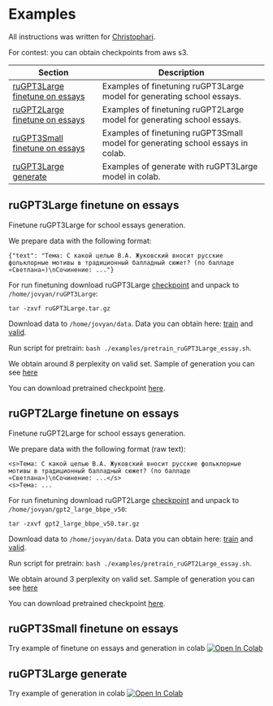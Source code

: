 # Examples
All instructions was written for [Christophari](https://sbercloud.ru/ru/christofari).

For contest: you can obtain checkpoints from aws s3.

| Section                    | Description                                                                                                                                                |
|----------------------------|------------------------------------------------------------------------------------------------------------------------------------------
| [ruGPT3Large finetune on essays](#ruGPT3Large-finetune-on-essays) | Examples of finetuning ruGPT3Large model for generating school essays. |
| [ruGPT2Large finetune on essays](#ruGPT2Large-finetune-on-essays) | Examples of finetuning ruGPT2Large model for generating school essays. |
| [ruGPT3Small finetune on essays](#ruGPT3Small-finetune-on-essays) | Examples of finetuning ruGPT3Small model for generating school essays in colab. |
| [ruGPT3Large generate](#ruGPT3Large-generate) | Examples of generate with ruGPT3Large model in colab. |


## ruGPT3Large finetune on essays
Finetune ruGPT3Large for school essays generation.

We prepare data with the following format:

```
{"text": "Тема: С какой целью В.А. Жуковский вносит русские фольклорные мотивы в традиционный балладный сюжет? (по балладе «Светлана»)\nСочинение: ..."}
```

For run finetuning download ruGPT3Large [checkpoint](https://drive.google.com/file/d/12JkbnzSoQwJqanVP-zoLNnFX3e4HHyvY/view?usp=sharing) and unpack to `/home/jovyan/ruGPT3Large`:

```
tar -zxvf ruGPT3Large.tar.gz
```

Download data to `/home/jovyan/data`. Data you can obtain here: [train](https://drive.google.com/file/d/1XEJWoVsZhDwrKy801y9K6iljDJdM0_zs/view?usp=sharing) and [valid](https://drive.google.com/file/d/1s5b7WvyCBB9nPprEXPgs45ljqhb8dQsn/view?usp=sharing).

Run script for pretrain: `bash ./examples/pretrain_ruGPT3Large_essay.sh`.

We obtain around 8 perplexity on valid set. Sample of generation you can see [here](pretrain_ruGPT3Large_essay_sample.txt)

You can download pretrained checkpoint [here](https://drive.google.com/file/d/13ezv9NpquKCB5TAgKC0jRRfxUKjzc7Mp/view?usp=sharing).

## ruGPT2Large finetune on essays

Finetune ruGPT2Large for school essays generation.

We prepare data with the following format (raw text):

```
<s>Тема: С какой целью В.А. Жуковский вносит русские фольклорные мотивы в традиционный балладный сюжет? (по балладе «Светлана»)\nСочинение: ...</s>
<s>Тема: ...
```

For run finetuning download ruGPT2Large [checkpoint](https://drive.google.com/file/d/1r65MwU0arie8NggxpSmc_3Ja5ldRNS70/view?usp=sharing) and unpack to `/home/jovyan/gpt2_large_bbpe_v50`:

```
tar -zxvf gpt2_large_bbpe_v50.tar.gz
```

Download data to `/home/jovyan/data`. Data you can obtain here: [train](https://drive.google.com/file/d/1CBXZjcNcqGdiyChzSlffVqIaeCp-7486/view?usp=sharing) and [valid](https://drive.google.com/file/d/1MhmPhj-VKCTmCWXf6WfR3Czuw3V7QMB9/view?usp=sharing).

Run script for pretrain: `bash ./examples/pretrain_ruGPT2Large_essay.sh`.

We obtain around 3 perplexity on valid set. Sample of generation you can see [here](./pretrain_ruGPT2Large_essay_sample.txt)

You can download pretrained checkpoint [here](https://drive.google.com/file/d/1AtK_2a-gx7-BBy8oBDlDSbbc0Z8JFCoa/view?usp=sharing).

## ruGPT3Small finetune on essays
Try example of finetune on essays and generation in colab [![Open In Colab](https://colab.research.google.com/assets/colab-badge.svg)](https://colab.research.google.com/github/sberbank-ai/ru-gpts/blob/master/examples/Finetune_ruGPT3Small.ipynb)

## ruGPT3Large generate
Try example of generation in colab [![Open In Colab](https://colab.research.google.com/assets/colab-badge.svg)](https://colab.research.google.com/github/sberbank-ai/ru-gpts/blob/master/examples/ruGPT3_generation_example.ipynb)
